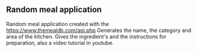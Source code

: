 ## Random meal application

Random meal application created with the https://www.themealdb.com/api.php
Generates the name, the category and area of the kitchen.
Gives the ingredient's and the instructions for preparation, also a video tutorial in youtube.
